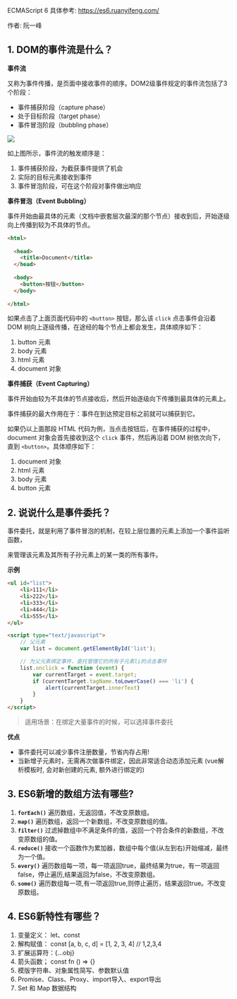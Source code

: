 
ECMAScript 6 具体参考: https://es6.ruanyifeng.com/

作者: 阮一峰

## 1. DOM的事件流是什么？

**事件流**

⼜称为事件传播，是⻚⾯中接收事件的顺序。DOM2级事件规定的事件流包括了3个阶段：

- 事件捕获阶段（capture phase）
- 处于⽬标阶段（target phase）
- 事件冒泡阶段（bubbling phase）

![](http://pic.qigou.top/dom-image-20210219222213633.png)

如上图所示，事件流的触发顺序是：

1. 事件捕获阶段，为截获事件提供了机会
2. 实际的⽬标元素接收到事件
3. 事件冒泡阶段，可在这个阶段对事件做出响应



**事件冒泡（Event Bubbling）**

事件开始由最具体的元素（⽂档中嵌套层次最深的那个节点）接收到后，开始逐级向上传播到较为不具体的节点。

```html
<html>
  
  <head> 
    <title>Document</title> 
  </head>
  
  <body> 
    <button>按钮</button> 
  </body> 
  
</html>
```

如果点击了上面页面代码中的 `<button>` 按钮，那么该 `click` 点击事件会沿着 DOM 树向上逐级传播，在途经的每个节点上都会发生，具体顺序如下：

1. button 元素
2. body 元素
3. html 元素
4. document 对象


**事件捕获（Event Capturing）**

事件开始由较为不具体的节点接收后，然后开始逐级向下传播到最具体的元素上。

事件捕获的最大作用在于：事件在到达预定⽬标之前就可以捕获到它。

如果仍以上面那段 HTML 代码为例，当点击按钮后，在事件捕获的过程中，document 对象会首先接收到这个 `click` 事件，然后再沿着 DOM 树依次向下，直到 `<button>`。具体顺序如下：

1. document 对象
2. html 元素
3. body 元素
4. button 元素

## 2. 说说什么是事件委托？

事件委托，就是利用了事件冒泡的机制，在较上层位置的元素上添加一个事件监听函数，

来管理该元素及其所有子孙元素上的某一类的所有事件。

**示例**

```html
<ul id="list">
    <li>111</li>
    <li>222</li>
    <li>333</li>
    <li>444</li>
    <li>555</li>
</ul>

<script type="text/javascript">
    // ⽗元素 
    var list = document.getElementById('list');

    // 为⽗元素绑定事件，委托管理它的所有⼦元素li的点击事件 
    list.onclick = function (event) {
        var currentTarget = event.target;
        if (currentTarget.tagName.toLowerCase() === 'li') {
            alert(currentTarget.innerText)
        }
    }
</script>
```

> 适用场景：在绑定大量事件的时候，可以选择事件委托

**优点**

- 事件委托可以减少事件注册数量，节省内存占⽤!
- 当新增⼦元素时，⽆需再次做事件绑定，因此非常适合动态添加元素   (vue解析模板时, 会对新创建的元素, 额外进行绑定的)


## 3. ES6新增的数组方法有哪些?
1. **`forEach()`**  遍历数组，无返回值，不改变原数组。
2. **`map()`**  遍历数组，返回一个新数组，不改变原数组的值。
3. **`filter()`**  过滤掉数组中不满足条件的值，返回一个符合条件的新数组，不改变原数组的值。
4. **`reduce()`**  接收一个函数作为累加器，数组中每个值(从左到右)开始缩减，最终为一个值。
5. **`every()`**  遍历数组每一项，每一项返回true，最终结果为true，有一项返回false，停止遍历,结果返回为false，不改变原数组。
6. **`some()`**  遍历数组每一项,有一项返回true,则停止遍历，结果返回true。不改变原数组。


## 4. ES6新特性有哪些？
1. 变量定义： let、const
2. 解构赋值： const [a, b, c, d] = [1, 2, 3, 4] // 1,2,3,4
3. 扩展运算符：{...obj}
4. 箭头函数； const fn () => {}
5. 模版字符串、对象属性简写、参数默认值
5. Promise、Class、Proxy、import导入、export导出
6. Set 和 Map 数据结构
